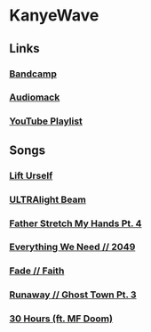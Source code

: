 # KanyeWave

## Links

### [Bandcamp](https://vaporjawn.bandcamp.com/album/kanyewave)

### [Audiomack](https://audiomack.com/vaporjawn/album/kanyewave)

### [YouTube Playlist](https://youtube.com/playlist?list=PLKfRiQHfxzKiNXL253HBx5k4ad4zKomPl)

## Songs

### [Lift Urself](https://youtu.be/A0NX2qgzLxA)

### [ULTRAlight Beam](https://youtu.be/LVD48tYkYos)

### [Father Stretch My Hands Pt. 4](https://vaporjawn.bandcamp.com/track/father-stretch-my-hands-pt-4)

### [Everything We Need // 2049](https://youtu.be/sYoD_ZzlcG0)

### [Fade // Faith](https://youtu.be/Nrcr95-RWx0)

### [Runaway // Ghost Town Pt. 3](https://youtu.be/o45irZFACOE)

### [30 Hours (ft. MF Doom)](https://youtu.be/IeURsHg4K3w)
